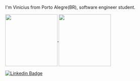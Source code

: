 I'm Vinicius from Porto Alegre(BR), software engineer student.

<p>
  <a href="https://github.com/viniciusmf39/github-readme-stats">
    <img
     align="center"
     height="165"
     src="https://github-readme-stats.vercel.app/api?username=viniciusmf39&count_private=true&show_icons=true&custom_title=Vinicius's%20Github%20Stats&hide=issues&theme=blueberry"
    />
  </a>
  
  <a href="https://github.com/viniciusmf39/github-readme-stats">
    <img
     align="center"
     height="165"
     src="https://github-readme-stats.vercel.app/api/top-langs/?username=viniciusmf39&&layout=compact&theme=blueberry&langs_count=8)"
    />
  </a>
</p>

[![Linkedin Badge](https://img.shields.io/badge/LinkedIn-0077B5?style=for-the-badge&logo=linkedin&logoColor=white&link=https://www.linkedin.com/in/diogo-de-paula-654567165/)](https://www.linkedin.com/in/vinicius-fernandes-1727981a6/)

